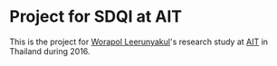 # Project for SDQI at AIT

This is the project for [Worapol Leerunyakul](https://github.com/new482)'s research study at [AIT](https://www.cs.ait.ac.th/) in Thailand during 2016.
